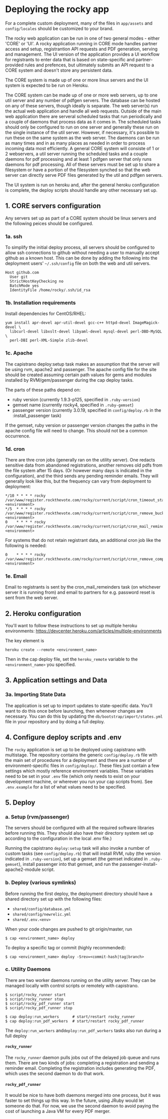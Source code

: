 # Deploying the rocky app

For a complete custom deployment, many of the files in `app/assets` and
`config/locales` should be customized to your brand.

The rocky web application can be run in one of two general modes - either 'CORE' or 'UI'.
A rocky application running in CORE mode handles partner access and setup, registrantion
API requests and PDF generation, serving and management. The UI version of the application
provides a UI workflow for registrants to enter data that is based on state-specific
and partner-provided rules and prefences, but ultimately submits an API request to a
CORE system and doesn't store any persistent data.

The CORE system is made up of one or more linux servers and the UI system is expected
to be run on Heroku. 

The CORE system can be made up of one or more web servers, up to one util server and any number of pdfgen servers. The database can be hosted on any of these servers, though ideally is separate.
The web server(s) run the actual web application and handle all web requests. Outside of the main
web application there are serveral scheduled tasks that run periodically and a couple of daemons that
process data as it comes in. The scheduled tasks should only be configured to run on one server
and generally these run on the single instance of the util server. However, if necessary, it's
possible to run these on the same system as the web server. The daemons can be run as many times and
in as many places as needed in order to process incoming data most efficiently. A general CORE system
will consiste of 1 or 2 webservers, a util server running the scheduled tasks and a couple daemons for pdf processing and at least 1 pdfgen server that only runs daemons for pdf processing. All of these servers
must be set up to share a filesystem or have a portion of the filesystem synched so that the web server 
can directly serve PDF files generated by the util and pdfgen servers. 

The UI system is run on heroku and, after the general heroku configuration is complete, the deploy scripts
should handle any other necessary set up.


## 1. CORE servers configuration

Any servers set up as part of a CORE system should be linux servers and the following peices
should be configured. 

### 1a. ssh

To simplify the initial deploy process, all servers should
be configured to allow ssh connections to github without needing a user to
manually accept github as a known host. This can be done by adding the following
into the deployment users' `~/.ssh/config` file on both the web and util servers.

    Host github.com
      User git
      StrictHostKeyChecking no
      BatchMode yes
      IdentityFile /home/rocky/.ssh/id_rsa

### 1b. Installation requirements

Install dependencies for CentOS/RHEL:

    yum install apr-devel apr-util-devel gcc-c++ httpd-devel ImageMagick-devel \
      libcurl-devel libxslt-devel libyaml-devel mysql-devel perl-DBD-MySQL \
      perl-DBI perl-XML-Simple zlib-devel

### 1c. Apache

The capistrano deploy:setup task makes an assumption that the server will be
using rvm, apache2 and passenger. The apache config file for the site should be
created assuming certain path values for gems and modules installed by
RVM/gem/passenger during the cap deploy tasks.

The parts of these paths depend on:

* ruby version (currently 1.9.3-p125, specified in `.ruby-version`)
* gemset name (currently rocky4, specified in `.ruby-gemset`)
* passenger version (currently 3.0.19, specified in `config/deploy.rb` in the :install_passenger task)

If the gemset, ruby version or passenger version changes the paths in the apache
config file will need to change. This should not be a common occurrence.

### 1d. cron

There are thre cron jobs (generally ran on the utility server). One redacts sensitive data from abandoned registrations, another removes old pdfs from the file system after 15 days. (Or however many days
is indicated in the configuration), and the third sends any pending reminder emails. They will generally look
like this, but the frequency can vary from deployment to deployment:

    */10 * * * * rocky /var/www/register.rockthevote.com/rocky/current/script/cron_timeout_stale_registrations <environment>
    */5  * * * * rocky /var/www/register.rockthevote.com/rocky/current/script/cron_remove_buckets <environment>
    0    * * * * rocky /var/www/register.rockthevote.com/rocky/current/script/cron_mail_reminders <environment>
    
For systems that do not retain registrant data, an additional cron job like the following is needed:

    0    * * * * rocky /var/www/register.rockthevote.com/rocky/current/script/cron_remove_completed_registrants <environment>


### 1e. Email

Email to registrants is sent by the cron_mail_remeinders task (on whichever server it is running from) and email to partners for e.g. password reset is sent from the web server.


## 2. Heroku configuration

You'll want to follow these instructions to set up multiple heroku environments:
https://devcenter.heroku.com/articles/multiple-environments

The key element is 

    heroku create --remote <environment_name>
    
Then in the cap deploy file, set the `heroku_remote` variable to the `<environment_name>` you specified.



## 3. Application settings and Data


### 3a. Importing State Data

The application is set up to import updates to state-specific data. You'll want
to do this once before launching, then whenever changes are necessary. You can
do this by updating the `db/bootstrap/import/states.yml` file in your repository and by doing a full
deploy.



## 4. Configure deploy scripts and .env

The `rocky` application is set up to be deployed using capistrano with
multistage. The repository contains the generic `config/deploy.rb` file with
the main set of procedures for a deployment and there are a number of
environment-specific files in `config/deploy/`. These files just contain a few
settings which mostly reference environment variables. These variables need to be set
in your `.env` file (which only needs to exist on your development machine, or
wherever you run your cap scripts from). See `.env.example` for a list of what
values need to be specified.


## 5. Deploy

### a. Setup (rvm/passenger)

The servers should be configured with all the required software libraries before
running this. They should also have their directory system set up according to
the configuration in the local .env file.)

Running the capistrano `deploy:setup` task will also invoke a number of custom
tasks (see `config/deploy.rb`) that will install RVM, ruby (the version
indicated in `.ruby-version`), set up a gemset (the gemset indicated in
`.ruby-gemset`), install passenger into that gemset, and run the
passenger-install-apache2-module script.

### b. Deploy (various symlinks)

Before running the first deploy, the deployment directory should have a shared 
directory set up with the following files:

* `shared/config/database.yml`
* `shared/config/newrelic.yml`
* `shared/.env.<env>`

When your code changes are pushed to git origin/master, run

    $ cap <environment_name> deploy

To deploy a specific tag or commit (highly recommended):

    $ cap <environment_name> deploy -Srev=<commit-hash|tag|branch>

### c. Utility Daemons

There are two worker daemons running on the utility server. They can be managed
locally with control scripts or remotely with capistrano.

    $ script/rocky_runner start
    $ script/rocky_runner stop
    $ script/rocky_pdf_runner start
    $ script/rocky_pdf_runner stop

    $ cap deploy:run_workers      # start/restart rocky_runner
    $ cap deploy:run_pdf_workers  # start/restart rocky_pdf_runner
    
The `deploy:run_workers` and`deploy:run_pdf_workers` tasks also run during a full deploy


#### `rocky_runner`

The `rocky_runner` daemon pulls jobs out of the delayed job queue and runs them.
There are two kinds of jobs: completing a registration and sending a reminder
email. Completing the registration includes generating the PDF, which uses the
second daemon to do that work.

#### `rocky_pdf_runner`

It would be nice to have both daemons merged into one process, but it was faster
to set things up this way. In the future, using JRuby would let someone do
that. For now, we use the second daemon to avoid paying the cost of launching a
Java VM for every PDF merger.